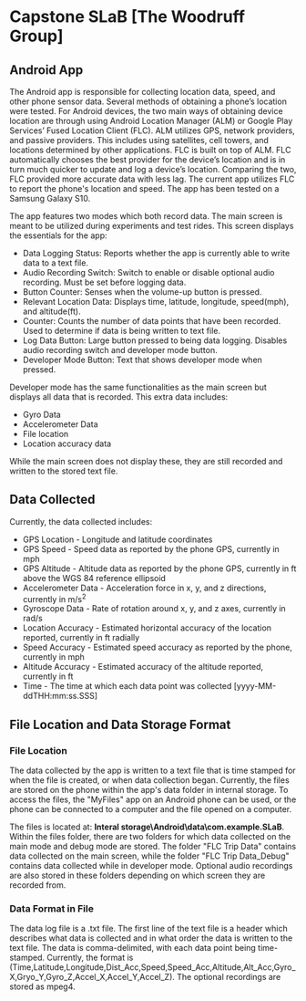 # Capstone SLaB [The Woodruff Group]

## Android App
The Android app is responsible for collecting location data, speed, and other phone sensor data. Several methods of obtaining a 
phone’s location were tested. For Android devices, the two main ways of obtaining device location are through using 
Android Location Manager (ALM) or Google Play Services’ Fused Location Client (FLC). ALM utilizes GPS, network providers, and 
passive providers. This includes using satellites, cell towers, and locations determined by other applications. FLC is built on 
top of ALM. FLC automatically chooses the best provider for the device’s location and is in turn much quicker to update and log a 
device’s location. Comparing the two, FLC provided more accurate data with less lag. The current app utilizes FLC to report the 
phone's location and speed. The app has been tested on a Samsung Galaxy S10.

The app features two modes which both record data. The main screen is meant to be utilized during experiments and test rides. This
screen displays the essentials for the app:
- Data Logging Status: Reports whether the app is currently able to write data to a text file.
- Audio Recording Switch: Switch to enable or disable optional audio recording. Must be set before logging data.
- Button Counter: Senses when the volume-up button is pressed.
- Relevant Location Data: Displays time, latitude, longitude, speed(mph), and altitude(ft).
- Counter: Counts the number of data points that have been recorded. Used to determine if data is being written to text file.
- Log Data Button: Large button pressed to being data logging. Disables audio recording switch and developer mode button.
- Developer Mode Button: Text that shows developer mode when pressed.

Developer mode has the same functionalities as the main screen but displays all data that is recorded. This extra data includes:
- Gyro Data
- Accelerometer Data
- File location
- Location accuracy data

While the main screen does not display these, they are still recorded and written to the stored text file.

## Data Collected
Currently, the data collected includes:
- GPS Location - Longitude and latitude coordinates
- GPS Speed - Speed data as reported by the phone GPS, currently in mph
- GPS Altitude - Altitude data as reported by the phone GPS, currently in ft above the WGS 84 reference ellipsoid
- Accelerometer Data - Acceleration force in x, y, and z directions, currently in m/s<sup>2</sup>
- Gyroscope Data - Rate of rotation around x, y, and z axes, currently in rad/s
- Location Accuracy - Estimated horizontal accuracy of the location reported, currently in ft radially
- Speed Accuracy - Estimated speed accuracy as reported by the phone, currently in mph
- Altitude Accuracy - Estimated accuracy of the altitude reported, currently in ft
- Time - The time at which each data point was collected [yyyy-MM-ddTHH:mm:ss.SSS]

## File Location and Data Storage Format 
### File Location
The data collected by the app is written to a text file that is time stamped for when the file is created, or when data collection began.
Currently, the files are stored on the phone within the app's data folder in internal storage. To access the files, the "MyFiles" app on an Android phone 
can be used, or the phone can be connected to a computer and the file opened on a computer.

The files is located at: **Interal storage\Android\data\com.example.SLaB**. Within the files folder, there are two folders for 
which data collected on the main mode and debug mode are stored. The folder "FLC Trip Data" contains data collected on the main screen,
while the folder "FLC Trip Data_Debug" contains data collected while in developer mode. Optional audio recordings are also stored
in these folders depending on which screen they are recorded from.

### Data Format in File
The data log file is a .txt file. The first line of the text file is a header which describes what data is collected and in what 
order the data is written to the text file. The data is comma-delimited, with each data point being time-stamped. Currently, 
the format is (Time,Latitude,Longitude,Dist_Acc,Speed,Speed_Acc,Altitude,Alt_Acc,Gyro_X,Gryo_Y,Gyro_Z,Accel_X,Accel_Y,Accel_Z).
The optional recordings are stored as mpeg4.

